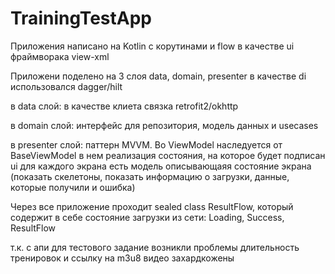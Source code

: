﻿# TrainingTestApp
Приложения написано на Kotlin c корутинами и flow в качестве ui фраймворака view-xml

Приложени поделено на 3 слоя data, domain, presenter в качестве di использовался dagger/hilt

в data слой:
  в качестве клиета связка retrofit2/okhttp
  
в domain слой:
  интерфейс для репозитория, модель данных и usecases
  
в presenter слой:
  паттерн MVVM. Во ViewModel наследуется от BaseViewModel в нем реализация состояния, на которое будет подписан ui
  для каждого экрана есть модель описывающаяя состояние экрана (показать скелетоны, показать информацию о загрузки, данные, которые получили и ошибка)

Через все приложение проходит sealed class ResultFlow, который содержит в себе состояние загрузки из сети: Loading, Success, ResultFlow

т.к. с апи для тестового задание возникли проблемы
  длительность тренировок и ссылку на m3u8 видео захардкожены
  
